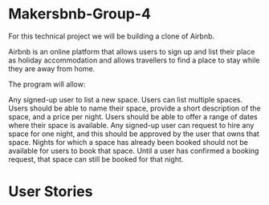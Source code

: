 # Makersbnb-Group-4

For this technical project we will be building a clone of Airbnb. 

Airbnb is an online platform that allows users to sign up and list their place as holiday accommodation and allows travellers to find a place to stay while they are away from home.

The program will allow:

Any signed-up user to list a new space.
Users can list multiple spaces.
Users should be able to name their space, provide a short description of the space, and a price per night.
Users should be able to offer a range of dates where their space is available.
Any signed-up user can request to hire any space for one night, and this should be approved by the user that owns that space.
Nights for which a space has already been booked should not be available for users to book that space.
Until a user has confirmed a booking request, that space can still be booked for that night.

# User Stories

